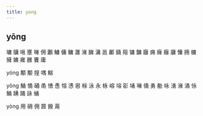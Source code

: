 ```yaml
---
title: yong
---
```


## yōng
墉
牗
嗈
壅
噰
佣
鷛
鱅
傭
鳙
灉
澭
臃
滽
邕
鄘
銿
郺
镛
鏞
廱
痈
癕
癰
牅
慵
拥
槦
擁
嫞
雍
雝
饔
庸






yóng
顒
颙
揘
喁
鰫



yǒng
鯒
悀
硧
甬
愑
恿
愹
慂
惥
柡
泳
永
栐
嵱
塎
彮
埇
噰
俑
勇
勈
咏
湧
澭
涌
怺
鲬
踴
踊
詠
蛹











yòng
用
砽
佣
蒏
醟
苚
